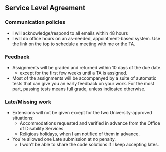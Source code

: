 ## Service Level Agreement

### Communication policies
* I will acknowledge/respond to all emails within 48 hours
* I will do office hours on an as-needed, appointment-based system. Use the link on the top to schedule a meeting with me or the TA.

### Feedback
* Assignments will be graded and returned within 10 days of the due date.
  * except for the first few weeks until a TA is assigned.
* Most of the assignments will be accompanyed by a suite of automatic tests that can give you an early feedback on your work. For the most part, passing tests means full grade, unless indicated otherwise.

### Late/Missing work
* Extensions will not be given except for the two University-approved situations:
  * Accommodations requested and verified in advance from the Office of Disability Services.
  * Religious holidays, when I am notified of them in advance.
* You're allowed one Late submission at no penalty.
  * I won't be able to share the code solutions if I keep accepting lates.
